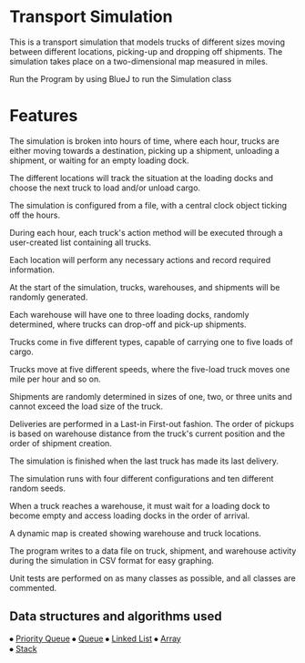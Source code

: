 # Transport Simulation

This is a transport simulation that models trucks of different sizes moving between different locations, picking-up and dropping off shipments. The simulation takes place on a two-dimensional map measured in miles.

Run the Program by using BlueJ to run the Simulation class
# Features

The simulation is broken into hours of time, where each hour, trucks are either moving towards a destination, picking up a shipment, unloading a shipment, or waiting for an empty loading dock.

The different locations will track the situation at the loading docks and choose the next truck to load and/or unload cargo.

The simulation is configured from a file, with a central clock object ticking off the hours.

During each hour, each truck's action method will be executed through a user-created list containing all trucks.

Each location will perform any necessary actions and record required information.

At the start of the simulation, trucks, warehouses, and shipments will be randomly generated.

Each warehouse will have one to three loading docks, randomly determined, where trucks can drop-off and pick-up shipments.

Trucks come in five different types, capable of carrying one to five loads of cargo.

Trucks move at five different speeds, where the five-load truck moves one mile per hour and so on.

Shipments are randomly determined in sizes of one, two, or three units and cannot exceed the load size of the truck.

Deliveries are performed in a Last-in First-out fashion.
The order of pickups is based on warehouse distance from the truck's current position and the order of shipment creation.

The simulation is finished when the last truck has made its last delivery.

The simulation runs with four different configurations and ten different random seeds.

When a truck reaches a warehouse, it must wait for a loading dock to become empty and access loading docks in the order of arrival.

A dynamic map is created showing warehouse and truck locations.

The program writes to a data file on truck, shipment, and warehouse activity during the simulation in CSV format for easy graphing.

Unit tests are performed on as many classes as possible, and all classes are commented.

## Data structures and algorithms used

⦁	[Priority Queue](https://www.geeksforgeeks.org/priority-queue-in-cpp-stl/)
⦁	[Queue](https://www.geeksforgeeks.org/queue-cpp-stl/)
⦁	[Linked List](https://www.geeksforgeeks.org/data-structures/linked-list/)
⦁	[Array](https://www.geeksforgeeks.org/arrays-in-c-cpp/)  
⦁	[Stack](https://www.geeksforgeeks.org/arrays-in-c-cpp/) 


